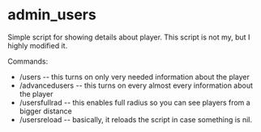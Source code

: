 # admin_users
Simple script for showing details about player.
This script is not my, but I highly modified it.

Commands:
* /users -- this turns on only very needed information about the player
* /advancedusers -- this turns on every almost every information about the player
* /usersfullrad -- this enables full radius so you can see players from a bigger distance
* /usersreload -- basically, it reloads the script in case something is nil.
